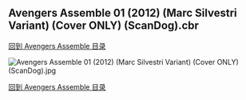 ## Avengers Assemble 01 (2012) (Marc Silvestri Variant) (Cover ONLY) (ScanDog).cbr


[回到 Avengers Assemble 目录](https://github.com/alicewish/markdown/blob/master/series/Avengers-Assemble.md)


![Avengers Assemble 01 (2012) (Marc Silvestri Variant) (Cover ONLY) (ScanDog).jpg](https://wx1.sinaimg.cn/large/6a9fdecaly1fr0rfznb9hj20zk1j3qsv.jpg)

[回到 Avengers Assemble 目录](https://github.com/alicewish/markdown/blob/master/series/Avengers-Assemble.md)

